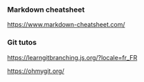 ### Markdown cheatsheet
https://www.markdown-cheatsheet.com/

### Git tutos
https://learngitbranching.js.org/?locale=fr_FR

https://ohmygit.org/
